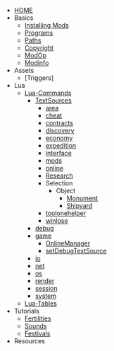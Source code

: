 <!-- _sidebar.md -->

- [HOME](/en/)
- Basics
  - [Installing Mods](/en/basics/installing)
  - [Programs](/en/basics/programs)
  - [Paths](/en/basics/path)
  - [Copyright](/en/basics/copyright)
  - [ModOp](/en/basics/modop)
  - [Modinfo](/en/basics/modinfo)
- Assets
  - [Triggers]
- Lua
  - [Lua-Commands](/en/commands/index)
    - [TextSources](/en/commands/TextSources/ts)
      - [area](/en/commands/TextSources/area)
      - [cheat](/en/commands/TextSources/cheat)
      - [contracts](/en/commands/TextSources/contracts)
      - [discovery](/en/commands/TextSources/discovery)
      - [economy](/en/commands/TextSources/economy)
      - [expedition](/en/commands/TextSources/expedition)
      - [interface](/en/commands/TextSources/interface)
      - [mods](/en/commands/TextSources/mods)
      - [online](/en/commands/TextSources/online)
      - [Research](/en/commands/TextSources/research)
      - Selection
        - Object
          - [Monument](/en/commands/TextSources/Selection/Object/monument)
          - [Shipyard](/en/commands/TextSources/Selection/Object/shipyard)
      - [toolonehelper](/en/commands/TextSources/toolonehelper)
      - [winlose](/en/commands/TextSources/winlose)
    - [debug](/en/commands/debug/debug)
    - [game](/en/commands/game/game)
      - [OnlineManager](/en/commands/game/OnlineManager)
      - [setDebugTextSource](/en/commands/game/setDebugTextSource)
    - [io](/en/commands/io/io)
    - [net](/en/commands/net/net)
    - [os](/en/commands/os/os)
    - [render](/en/commands/render/render)
    - [session](/en/commands/session/session)
    - [system](/en/commands/system/system)
  - [Lua-Tables](/en/tables/event)
- Tutorials
  - [Fertilities](/en/tutorials/MapFertilities)
  - [Sounds](/en/tutorials/sounds)
  - [Festivals](/en/tutorials/Festivals)
- Resources
  
